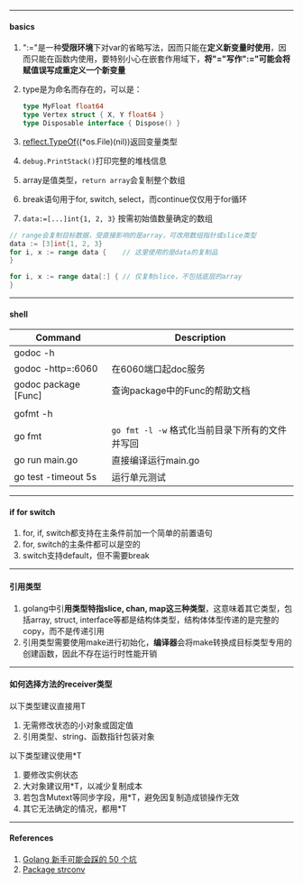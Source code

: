 



----

#### basics

1. ":="是一种**受限环境**下对var的省略写法，因而只能在**定义新变量时使用**，因而只能在函数内使用，要特别小心在嵌套作用域下，**将"="写作":="可能会将赋值误写成重定义一个新变量**

2. type是为命名而存在的，可以是：

   ```go
   type MyFloat float64
   type Vertex struct { X, Y float64 }
   type Disposable interface { Dispose() }
   ```

3. [reflect.TypeOf](https://golang.org/pkg/reflect/#TypeOf)((*os.File)(nil))返回变量类型

4. `debug.PrintStack()`打印完整的堆栈信息

5. array是值类型，`return array`会复制整个数组

6. break语句用于for, switch, select，而continue仅仅用于for循环

7. `data:=[...]int{1, 2, 3}` 按需初始值数量确定的数组



```go
// range会复制目标数据，受直接影响的是array，可改用数组指针或slice类型
data := [3]int{1, 2, 3}
for i, x := range data {    // 这里使用的是data的复制品
}

for i, x := range data[:] { // 仅复制slice，不包括底层的array
}
```



----

#### shell

| Command              | Description                                     |
| -------------------- | ----------------------------------------------- |
| godoc -h             |                                                 |
| godoc -http=:6060    | 在6060端口起doc服务                             |
| godoc package [Func] | 查询package中的Func的帮助文档                   |
|                      |                                                 |
| gofmt -h             |                                                 |
| go fmt               | `go fmt -l -w` 格式化当前目录下所有的文件并写回 |
| go run main.go       | 直接编译运行main.go                             |
| go test -timeout 5s  | 运行单元测试                                    |



---

#### if for switch

1. for, if, switch都支持在主条件前加一个简单的前置语句
2. for, switch的主条件都可以是空的
3. switch支持default，但不需要break



------

#### 引用类型

1. golang中引**用类型特指slice, chan, map这三种类型**，这意味着其它类型，包括array, struct, interface等都是结构体类型，结构体体型传递的是完整的copy，而不是传递引用
2. 引用类型需要使用make进行初始化，**编译器**会将make转换成目标类型专用的创建函数，因此不存在运行时性能开销



----

#### 如何选择方法的receiver类型

以下类型建议直接用T

1. 无需修改状态的小对象或固定值
2. 引用类型、string、函数指针包装对象



以下类型建议使用*T

1. 要修改实例状态
2. 大对象建议用*T，以减少复制成本
3. 若包含Mutext等同步字段，用*T，避免因复制造成锁操作无效
4. 其它无法确定的情况，都用*T



----

#### References

1. [Golang 新手可能会踩的 50 个坑](https://segmentfault.com/a/1190000013739000)
2. [Package strconv](https://golang.org/pkg/strconv/)